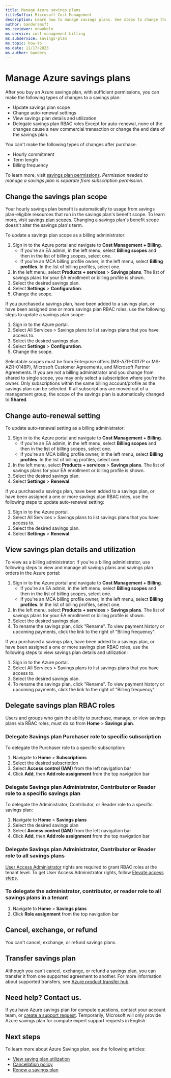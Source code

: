 ```yaml
---
title: Manage Azure savings plans
titleSuffix: Microsoft Cost Management
description: Learn how to manage savings plans. See steps to change the plan's scope, split a plan, and optimize its use.
author: bandersmsft
ms.reviewer: onwokolo
ms.service: cost-management-billing
ms.subservice: savings-plan
ms.topic: how-to
ms.date: 11/17/2023
ms.author: banders
---
```


# Manage Azure savings plans
After you buy an Azure savings plan, with sufficient permissions, you can make the following types of changes to a savings plan:
- Update savings plan scope
- Change auto-renewal settings
- View savings plan details and utilization
- Delegate savings plan RBAC roles
Except for auto-renewal, none of the changes cause a new commercial transaction or change the end date of the savings plan.

You can't make the following types of changes after purchase:
- Hourly commitment
- Term length
- Billing frequency

To learn more, visit [savings plan permissions](permission-view-manage.md).
_Permission needed to manage a savings plan is separate from subscription permission._


## Change the savings plan scope
Your hourly savings plan benefit is automatically to usage from savings plan-eligible resources that run in the savings plan's benefit scope. To learn more, visit [savings plan scopes](scope-savings-plan.md).
Changing a savings plan's benefit scope doesn't alter the savings plan's term.

To update a savings plan scope as a billing administrator:
1. Sign in to the Azure portal and navigate to **Cost Management + Billing**.
    - If you're an EA admin, in the left menu, select **Billing scopes** and then in the list of billing scopes, select one.
    - If you're an MCA billing profile owner, in the left menu, select **Billing profiles**. In the list of billing profiles, select one.
2. In the left menu, select **Products + services** > **Savings plans**. The list of savings plans for your EA enrollment or billing profile is shown.
3. Select the desired savings plan.
4. Select **Settings** > **Configuration**.
5. Change the scope.

If you purchased a savings plan, have been added to a savings plan, or have been assigned one or more savings plan RBAC roles, use the following steps to update a savings plan scope:
1. Sign in to the Azure portal.
2. Select All Services > Savings plans to list savings plans that you have access to.
3. Select the desired savings plan.
4. Select **Settings** > **Configuration**.
5. Change the scope.

Selectable scopes must be from Enterprise offers (MS-AZR-0017P or MS-AZR-0148P),  Microsoft Customer Agreements, and Microsoft Partner Agreements.
If you are not a billing administrator and you change from shared to single scope, you may only select a subscription where you're the owner. Only subscriptions within the same billing account/profile as the savings plan can be selected. 
If all subscriptions are moved out of a management group, the scope of the savings plan is automatically changed to **Shared**.


## Change auto-renewal setting
To update auto-renewal setting as a billing administrator:
1. Sign in to the Azure portal and navigate to **Cost Management + Billing**.
    - If you're an EA admin, in the left menu, select **Billing scopes** and then in the list of billing scopes, select one.
    - If you're an MCA billing profile owner, in the left menu, select **Billing profiles**. In the list of billing profiles, select one.
2. In the left menu, select **Products + services** > **Savings plans**. The list of savings plans for your EA enrollment or billing profile is shown.
3. Select the desired savings plan.
4. Select **Settings** > **Renewal**.

If you purchased a savings plan, have been added to a savings plan, or have been assigned a one or more savings plan RBAC roles, use the following steps to update auto-renewal setting:
1. Sign in to the Azure portal.
2. Select All Services > Savings plans to list savings plans that you have access to.
3. Select the desired savings plan.
4. Select **Settings** > **Renewal**.


## View savings plan details and utilization
To view as a billing administrator:
If you're a billing administrator, use following steps to view and manage all savings plans and savings plan orders in the Azure portal:
1. Sign in to the Azure portal and navigate to **Cost Management + Billing**.
    - If you're an EA admin, in the left menu, select **Billing scopes** and then in the list of billing scopes, select one.
    - If you're an MCA billing profile owner, in the left menu, select **Billing profiles**. In the list of billing profiles, select one.
2. In the left menu, select **Products + services** > **Savings plans**. The list of savings plans for your EA enrollment or billing profile is shown.
3. Select the desired savings plan.
4. To rename the savings plan, click "Rename". To view payment history or upcoming payments, click the link to the right of "Billing frequency".

If you purchased a savings plan, have been added to a savings plan, or have been assigned a one or more savings plan RBAC roles, use the following steps to view savings plan details and utilization:
1. Sign in to the Azure portal.
2. Select All Services > Savings plans to list savings plans that you have access to.
3. Select the desired savings plan.
4. To rename the savings plan, click "Rename". To view payment history or upcoming payments, click the link to the right of "Billing frequency".


## Delegate savings plan RBAC roles 
Users and groups who gain the ability to purchase, manage, or view savings plans via RBAC roles, must do so from **Home** > **Savings plan**.
### Delegate Savings plan Purchaser role to specific subscription
To delegate the Purchaser role to a specific subscription:
1.	Navigate to **Home** > **Subscriptions**
2.	Select the desired subscription
3.	Select **Access control (IAM)** from the left navigation bar
4.	Click **Add**, then **Add role assignment** from the top navigation bar

### Delegate Savings plan Administrator, Contributor or Reader role to a specific savings plan
To delegate the Administrator, Contributor, or Reader role to a specific savings plan:
1.	Navigate to **Home** > **Savings plans**
2.	Select the desired savings plan
3.	Select **Access control (IAM)** from the left navigation bar
4.	Click **Add**, then **Add role assignment** from the top navigation bar

### Delegate Savings plan Administrator, Contributor or Reader role to all savings plans
[User Access Administrator](../../role-based-access-control/built-in-roles.md#user-access-administrator) rights are required to grant RBAC roles at the tenant level. To get User Access Administrator rights, follow [Elevate access steps](../../role-based-access-control/elevate-access-global-admin.md).

### To delegate the administrator, contributor, or reader role to all savings plans in a tenant
1.	Navigate to **Home** > **Savings plans**
2.	Click **Role assignment** from the top navigation bar


## Cancel, exchange, or refund
You can't cancel, exchange, or refund savings plans. 

## Transfer savings plan
Although you can't cancel, exchange, or refund a savings plan, you can transfer it from one supported agreement to another. For more information about supported transfers, see [Azure product transfer hub](../manage/subscription-transfer.md#product-transfer-support).


## Need help? Contact us.
If you have Azure savings plan for compute questions, contact your account team, or [create a support request](https://portal.azure.com/#blade/Microsoft_Azure_Support/HelpAndSupportBlade/newsupportrequest). Temporarily, Microsoft will only provide Azure savings plan for compute expert support requests in English.

## Next steps

To learn more about Azure Savings plan, see the following articles:
- [View saving plan utilization](utilization-cost-reports.md)
- [Cancellation policy](cancel-savings-plan.md)
- [Renew a savings plan](renew-savings-plan.md)
